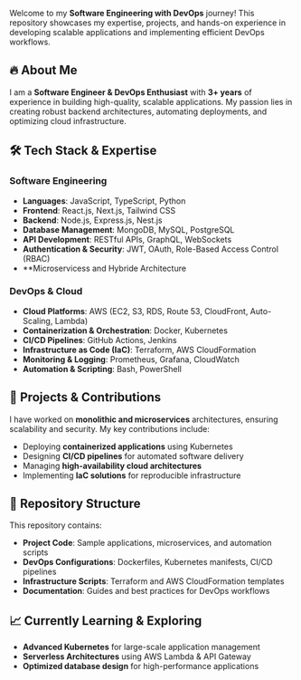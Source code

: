 Welcome to my **Software Engineering with DevOps** journey! This repository showcases my expertise, projects, and hands-on experience in developing scalable applications and implementing efficient DevOps workflows.

## 🔥 About Me
I am a **Software Engineer & DevOps Enthusiast** with **3+ years** of experience in building high-quality, scalable applications. My passion lies in creating robust backend architectures, automating deployments, and optimizing cloud infrastructure.

## 🛠 Tech Stack & Expertise

### **Software Engineering**
- **Languages**: JavaScript, TypeScript, Python
- **Frontend**: React.js, Next.js, Tailwind CSS
- **Backend**: Node.js, Express.js, Nest.js
- **Database Management**: MongoDB, MySQL, PostgreSQL
- **API Development**: RESTful APIs, GraphQL, WebSockets
- **Authentication & Security**: JWT, OAuth, Role-Based Access Control (RBAC)
- **Microservicess and Hybride Architecture

### **DevOps & Cloud**
- **Cloud Platforms**: AWS (EC2, S3, RDS, Route 53, CloudFront, Auto-Scaling, Lambda)
- **Containerization & Orchestration**: Docker, Kubernetes
- **CI/CD Pipelines**: GitHub Actions, Jenkins
- **Infrastructure as Code (IaC)**: Terraform, AWS CloudFormation
- **Monitoring & Logging**: Prometheus, Grafana, CloudWatch
- **Automation & Scripting**: Bash, PowerShell

## 🚀 Projects & Contributions
I have worked on **monolithic and microservices** architectures, ensuring scalability and security. My key contributions include:
- Deploying **containerized applications** using Kubernetes
- Designing **CI/CD pipelines** for automated software delivery
- Managing **high-availability cloud architectures**
- Implementing **IaC solutions** for reproducible infrastructure

## 📂 Repository Structure
This repository contains:
- **Project Code**: Sample applications, microservices, and automation scripts
- **DevOps Configurations**: Dockerfiles, Kubernetes manifests, CI/CD pipelines
- **Infrastructure Scripts**: Terraform and AWS CloudFormation templates
- **Documentation**: Guides and best practices for DevOps workflows

## 📈 Currently Learning & Exploring
- **Advanced Kubernetes** for large-scale application management
- **Serverless Architectures** using AWS Lambda & API Gateway
- **Optimized database design** for high-performance applications
